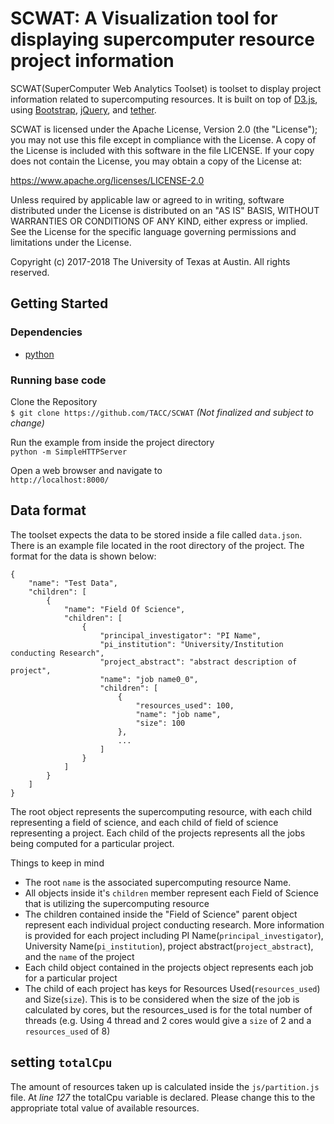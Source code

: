# SCWAT: A Visualization tool for displaying supercomputer resource project information

SCWAT(SuperComputer Web Analytics Toolset) is toolset to display project information related to supercomputing resources. It is built on top of [D3.js](https://d3js.org/), using [Bootstrap](https://getbootstrap.com/), [jQuery](https://jquery.com/), and [tether](http://tether.io/).


SCWAT is licensed under the Apache License, Version 2.0 (the "License");
you may not use this file except in compliance with the License.
A copy of the License is included with this software in the file LICENSE.
If your copy does not contain the License, you may obtain a copy of the
License at:

 https://www.apache.org/licenses/LICENSE-2.0

Unless required by applicable law or agreed to in writing, software
distributed under the License is distributed on an "AS IS" BASIS, WITHOUT
WARRANTIES OR CONDITIONS OF ANY KIND, either express or implied.
See the License for the specific language governing permissions and
limitations under the License.

Copyright (c) 2017-2018 The University of Texas at Austin.
All rights reserved.

## Getting Started

### Dependencies

* [python](https://www.python.org/downloads/)

### Running base code

Clone the Repository  
`$ git clone https://github.com/TACC/SCWAT` _(Not finalized and subject to change)_  

Run the example from inside the project directory   
`python -m SimpleHTTPServer`  

Open a web browser and navigate to  
`http://localhost:8000/`

## Data format

The toolset expects the data to be stored inside a file called `data.json`. There is an example file located in the root directory of the project. The format for the data is shown below:

	{
	    "name": "Test Data",
	    "children": [
	        {
	            "name": "Field Of Science",
	            "children": [
	                {
	                    "principal_investigator": "PI Name",
	                    "pi_institution": "University/Institution conducting Research",
	                    "project_abstract": "abstract description of project",
	                    "name": "job name0_0",
	                    "children": [
	                        {
	                            "resources_used": 100,
	                            "name": "job name",
	                            "size": 100
	                        },
							...
						]
					}
				]
			}
		]
	}

The root object represents the supercomputing resource, with each child representing a field of science, and each child of field of science representing a project. Each child of the projects represents all the jobs being computed for a particular project.

Things to keep in mind
* The root `name` is the associated supercomputing resource Name.
* All objects inside it's `children` member represent each Field of Science that is utilizing the supercomputing resource
* The children contained inside the "Field of Science" parent object represent each individual project conducting research. More information is provided for each project including PI Name(`principal_investigator`), University Name(`pi_institution`),
project abstract(`project_abstract`), and the `name` of the project
* Each child object contained in the projects object represents each job for a particular project
* The child of each project has keys for Resources Used(`resources_used`) and Size(`size`). This is to be considered when the size of the job is calculated by cores, but the resources_used is for the total number of threads (e.g. Using 4 thread and 2 cores would give a `size` of 2 and a `resources_used` of 8)

## setting `totalCpu`

The amount of resources taken up is calculated inside the `js/partition.js` file. At *line 127* the totalCpu variable is declared. Please change this to the appropriate total value of available resources.
